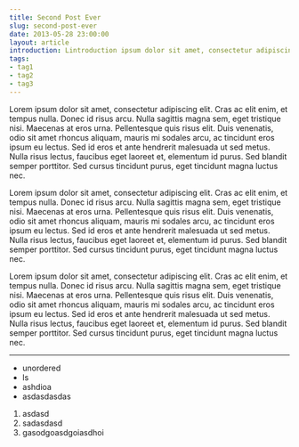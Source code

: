 ```yaml
---
title: Second Post Ever
slug: second-post-ever
date: 2013-05-28 23:00:00
layout: article
introduction: Lintroduction ipsum dolor sit amet, consectetur adipiscing elit.
tags:
- tag1
- tag2
- tag3
---
```


Lorem ipsum dolor sit amet, consectetur adipiscing elit. Cras ac elit enim, et tempus nulla. Donec id risus arcu. Nulla sagittis magna sem, eget tristique nisi. Maecenas at eros urna. Pellentesque quis risus elit. Duis venenatis, odio sit amet rhoncus aliquam, mauris mi sodales arcu, ac tincidunt eros ipsum eu lectus. Sed id eros et ante hendrerit malesuada ut sed metus. Nulla risus lectus, faucibus eget laoreet et, elementum id purus. Sed blandit semper porttitor. Sed cursus tincidunt purus, eget tincidunt magna luctus nec.

Lorem ipsum dolor sit amet, consectetur adipiscing elit. Cras ac elit enim, et tempus nulla. Donec id risus arcu. Nulla sagittis magna sem, eget tristique nisi. Maecenas at eros urna. Pellentesque quis risus elit. Duis venenatis, odio sit amet rhoncus aliquam, mauris mi sodales arcu, ac tincidunt eros ipsum eu lectus. Sed id eros et ante hendrerit malesuada ut sed metus. Nulla risus lectus, faucibus eget laoreet et, elementum id purus. Sed blandit semper porttitor. Sed cursus tincidunt purus, eget tincidunt magna luctus nec.

Lorem ipsum dolor sit amet, consectetur adipiscing elit. Cras ac elit enim, et tempus nulla. Donec id risus arcu. Nulla sagittis magna sem, eget tristique nisi. Maecenas at eros urna. Pellentesque quis risus elit. Duis venenatis, odio sit amet rhoncus aliquam, mauris mi sodales arcu, ac tincidunt eros ipsum eu lectus. Sed id eros et ante hendrerit malesuada ut sed metus. Nulla risus lectus, faucibus eget laoreet et, elementum id purus. Sed blandit semper porttitor. Sed cursus tincidunt purus, eget tincidunt magna luctus nec.

---------------------

- unordered
- ls
- ashdioa
- asdasdasdas

1. asdasd
2. sadasdasd
100. gasodgoasdgoiasdhoi